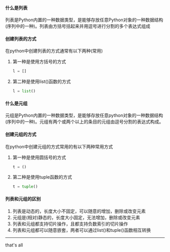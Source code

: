 

#### 什么是列表

列表是Python内置的一种数据类型，是能够存放任意Python对象的一种数据结构(序列中的一种)。列表由方括号括起来并用逗号进行分割的多个表达式组成

#### 创建列表的方式

在python中创建列表的方式通常有以下两种(常用)

1. 第一种是使用方括号的方式

   ```python
   l = []
   ```

2. 第二种是使用list()函数的方式

   ```python
   l = list()
   ```

#### 什么是元组

元组是Python内置的一种数据类型，是能够存放任意python对象的一种数据结构(序列中的一种)。元组有两个或两个以上的条目的元组由逗号分割的表达式构成。

#### 创建元组的方式

在python中创建元组的方式常用的有以下两种常用方式

1. 第一种是使用圆括号的方式

   ```python
   t = ()
   ```

2. 第二种是使用tuple函数的方式

   ```python
   t = tuple()
   ```

#### 列表和元组的区别

1. 列表是动态的，长度大小不固定，可以随意的增加，删除或改变元素
2. 元组是(相对)静态的，长度大小固定，无法增加，删除或改变元素
3. 列表和元组都支持切片操作，且都支持负数索引的切片操作
4. 列表和元组都可以随意嵌套，两者可以通过list()和tuple()函数相互转换





-----

that's all